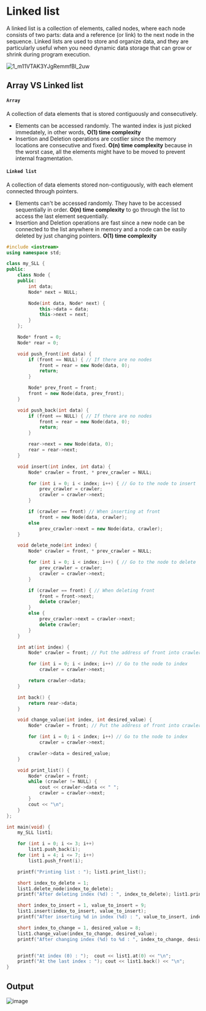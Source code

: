 # Linked list
A linked list is a collection of elements, called nodes, where each node consists of two parts: data and a reference (or link) to the next node in the sequence. Linked lists are used to store and organize data, and they are particularly useful when you need dynamic data storage that can grow or shrink during program execution.

![1_m11VTAK3YJgRemmfBI_2uw](https://user-images.githubusercontent.com/67142421/148844977-d81a8d5a-4cbc-4ed4-b4bc-5a2254f72203.png)

## Array VS Linked list
#### `Array`
A collection of data elements that is stored contiguously and consecutively.
  * Elements can be accessed randomly. The wanted index is just picked immedately, in other words, **O(1) time complexity**
  * Insertion and Deletion operations are costlier since the memory locations are consecutive and fixed. **O(n) time complexity** because in the worst case, all the elements might have to be moved to prevent internal fragmentation.

#### `Linked list`
A collection of data elements stored non-contiguously, with each element connected through pointers.
  * Elements can't be accessed randomly. They have to be accessed sequentially in order. **O(n) time complexity** to go through the list to access the last element sequentially.
  * Insertion and Deletion operations are fast since a new node can be connected to the list anywhere in memory and a node can be easily deleted by just changing pointers. **O(1) time complexity**

~~~C++
#include <iostream>
using namespace std;

class my_SLL {
public:
	class Node {
	public:
		int data;
		Node* next = NULL;

		Node(int data, Node* next) {
			this->data = data;
			this->next = next;
		}
	};

	Node* front = 0;
	Node* rear = 0;

	void push_front(int data) {
		if (front == NULL) { // If there are no nodes
			front = rear = new Node(data, 0);
			return;
		}

		Node* prev_front = front;
		front = new Node(data, prev_front);
	}

	void push_back(int data) {
		if (front == NULL) { // If there are no nodes
			front = rear = new Node(data, 0);
			return;
		}

		rear->next = new Node(data, 0);
		rear = rear->next;
	}

	void insert(int index, int data) {
		Node* crawler = front, * prev_crawler = NULL;

		for (int i = 0; i < index; i++) { // Go to the node to insert
			prev_crawler = crawler;
			crawler = crawler->next;
		}

		if (crawler == front) // When inserting at front
			front = new Node(data, crawler);
		else
			prev_crawler->next = new Node(data, crawler);
	}

	void delete_node(int index) {
		Node* crawler = front, * prev_crawler = NULL;

		for (int i = 0; i < index; i++) { // Go to the node to delete
			prev_crawler = crawler;
			crawler = crawler->next;
		}

		if (crawler == front) { // When deleting front
			front = front->next;
			delete crawler;
		}
		else {
			prev_crawler->next = crawler->next;
			delete crawler;
		}
	}

	int at(int index) {
		Node* crawler = front; // Put the address of front into crawler

		for (int i = 0; i < index; i++) // Go to the node to index
			crawler = crawler->next;

		return crawler->data;
	}

	int back() {
		return rear->data;
	}

	void change_value(int index, int desired_value) {
		Node* crawler = front; // Put the address of front into crawler

		for (int i = 0; i < index; i++) // Go to the node to index
			crawler = crawler->next;

		crawler->data = desired_value;
	}

	void print_list() {
		Node* crawler = front;
		while (crawler != NULL) {
			cout << crawler->data << " ";
			crawler = crawler->next;
		}
		cout << "\n";
	}
};

int main(void) {
	my_SLL list1;

	for (int i = 0; i <= 3; i++)
		list1.push_back(i);
	for (int i = 4; i <= 7; i++)
		list1.push_front(i);

	printf("Printing list : "); list1.print_list();

	short index_to_delete = 1;
	list1.delete_node(index_to_delete);
	printf("After deleting index (%d) : ", index_to_delete); list1.print_list();

	short index_to_insert = 1, value_to_insert = 9;
	list1.insert(index_to_insert, value_to_insert);
	printf("After inserting %d in index (%d) : ", value_to_insert, index_to_insert); list1.print_list();

	short index_to_change = 1, desired_value = 8;
	list1.change_value(index_to_change, desired_value);
	printf("After changing index (%d) to %d : ", index_to_change, desired_value); list1.print_list();


	printf("At index (0) : ");  cout << list1.at(0) << "\n";
	printf("At the last index : "); cout << list1.back() << "\n";
}
~~~

## Output
![image](https://user-images.githubusercontent.com/67142421/156928240-14739da0-21a3-4403-80c0-3cd7fa3a7fbb.png)
